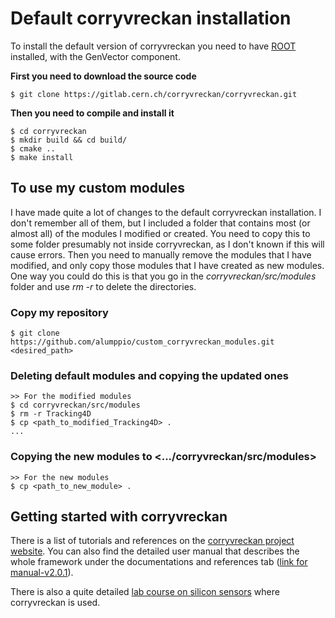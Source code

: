 # Default corryvreckan installation
To install the default version of corryvreckan you need to have [ROOT](https://root.cern.ch/building-root) installed, with the GenVector component.

**First you need to download the source code** 
```
$ git clone https://gitlab.cern.ch/corryvreckan/corryvreckan.git
```
**Then you need to compile and install it**
```
$ cd corryvreckan
$ mkdir build && cd build/
$ cmake ..
$ make install
```

## To use my custom modules

I have made quite a lot of changes to the default corryvreckan installation. I don't remember all of them, but I included a folder that contains most (or almost all) of the modules I modified or created. You need to copy this to some folder presumably not inside corryvreckan, as I don't known if this will cause errors. Then you need to manually remove the modules that I have modified, and only copy those modules that I have created as new modules. One way you could do this is that you go in the *corryvreckan/src/modules* folder and use *rm -r* to delete the directories.


### Copy my repository
```
$ git clone https://github.com/alumppio/custom_corryvreckan_modules.git <desired_path>
```

### Deleting default modules and copying the updated ones
```
>> For the modified modules
$ cd corryvreckan/src/modules
$ rm -r Tracking4D
$ cp <path_to_modified_Tracking4D> .
... 
```


### Copying the new modules to <.../corryvreckan/src/modules>
```
>> For the new modules
$ cp <path_to_new_module> . 
```



## Getting started with corryvreckan

There is a list of tutorials and references on the [corryvreckan project website](https://project-corryvreckan.web.cern.ch/project-corryvreckan/page/publications/). You can also find the detailed user manual that describes the whole framework under the documentations and references tab ([link for manual-v2.0.1](https://project-corryvreckan.web.cern.ch/project-corryvreckan/usermanual/corryvreckan-manual-v2.0.1.pdf)).

There is also a quite detailed [lab course on silicon sensors](https://www.physi.uni-heidelberg.de/Einrichtungen/FP/anleitungen/F96.pdf) where corryvreckan is used.



